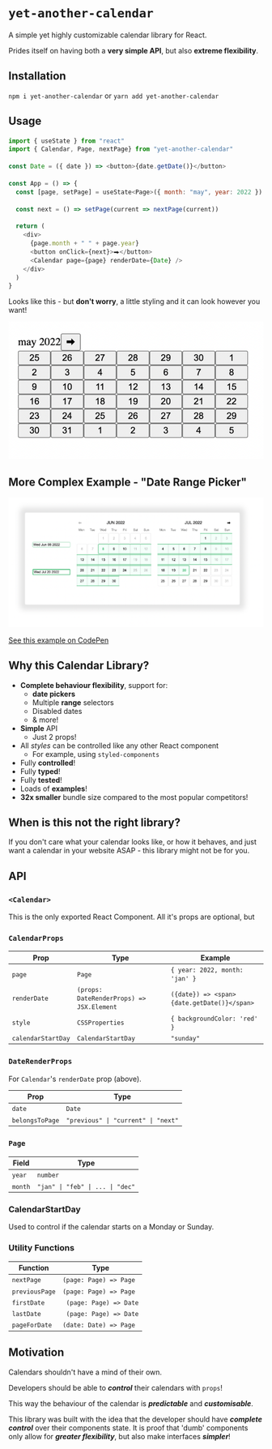 # `yet-another-calendar`

A simple yet highly customizable calendar library for React.

Prides itself on having both a **very simple API**, but also **extreme flexibility**.

## Installation

`npm i yet-another-calendar` or `yarn add yet-another-calendar`

## Usage

```js
import { useState } from "react"
import { Calendar, Page, nextPage} from "yet-another-calendar"

const Date = ({ date }) => <button>{date.getDate()}</button>

const App = () => {
  const [page, setPage] = useState<Page>({ month: "may", year: 2022 })

  const next = () => setPage(current => nextPage(current))

  return (
    <div>
      {page.month + " " + page.year}
      <button onClick={next}>⮕</button>
      <Calendar page={page} renderDate={Date} />
    </div>
  )
}
```

Looks like this - but **don't worry**, a little styling and it can look however you want!

![Simple calendar example](./images/simple.png)

## More Complex Example - "Date Range Picker"

![date range selector](./images/date-range.png)

[See this example on CodePen](https://codepen.io/angusjf/pen/bGLKeEj)

## Why this Calendar Library?

- **Complete behaviour flexibility**, support for:
  - **date pickers**
  - Multiple **range** selectors
  - Disabled dates
  - & more!
- **Simple** API
  - Just 2 props!
- All _styles_ can be controlled like any other React component
  - For example, using `styled-components`
- Fully **controlled**!
- Fully **typed**!
- Fully **tested**!
- Loads of **examples**!
- **32x smaller** bundle size compared to the most popular competitors!

## When is this not the right library?

If you don't care what your calendar looks like, or how it behaves, and just want
a calendar in your website ASAP - this library might not be for you.

## API

### `<Calendar>`

This is the only exported React Component. All it's props are optional, but 

### `CalendarProps`

| Prop               | Type                                      | Example                                     |
| ------------------ | ----------------------------------------- | ------------------------------------------- |
| `page`             | `Page`                                    | `{ year: 2022, month: 'jan' }`              |
| `renderDate`       | `(props: DateRenderProps) => JSX.Element` | `({date}) => <span>{date.getDate()}</span>` |
| `style`            | `CSSProperties`                           | `{ backgroundColor: 'red' }`                |
| `calendarStartDay` | `CalendarStartDay`                        | `"sunday"`                                  |

### `DateRenderProps`

For `Calendar`'s `renderDate` prop (above).

| Prop            | Type                                |
| --------------- | ----------------------------------- |
| `date`          | `Date`                              |
| `belongsToPage` | `"previous" \| "current" \| "next"` |

### `Page`

| Field           | Type                                |
| --------------- | ----------------------------------- |
| `year`          | `number`                              |
| `month` | `"jan" \| "feb" \| ... \| "dec"` |

### CalendarStartDay

Used to control if the calendar starts on a Monday or Sunday.

### Utility Functions
| Function | Type |
| --- | --- |
| `nextPage` | `(page: Page) => Page` |
| `previousPage`  |` (page: Page) => Page ` |
| `firstDate`  |` (page: Page) => Date` |
| `lastDate`  |` (page: Page) => Date` |
| `pageForDate`  |` (date: Date) => Page ` |
  

## Motivation

Calendars shouldn't have a mind of their own.

Developers should be able to **_control_** their calendars with `props`!

This way the behaviour of the calendar is **_predictable_** and **_customisable_**.

This library was built with the idea that the developer should have **_complete control_** over their components state. It is proof that 'dumb' components only allow for **_greater flexibility_**, but also make interfaces **_simpler_**!
